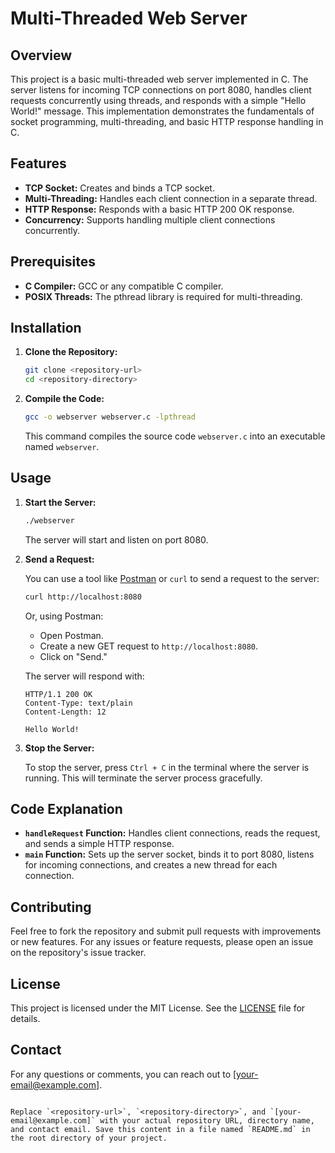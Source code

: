 # Multi-Threaded Web Server

## Overview

This project is a basic multi-threaded web server implemented in C. The server listens for incoming TCP connections on port 8080, handles client requests concurrently using threads, and responds with a simple "Hello World!" message. This implementation demonstrates the fundamentals of socket programming, multi-threading, and basic HTTP response handling in C.

## Features

- **TCP Socket:** Creates and binds a TCP socket.
- **Multi-Threading:** Handles each client connection in a separate thread.
- **HTTP Response:** Responds with a basic HTTP 200 OK response.
- **Concurrency:** Supports handling multiple client connections concurrently.

## Prerequisites

- **C Compiler:** GCC or any compatible C compiler.
- **POSIX Threads:** The pthread library is required for multi-threading.

## Installation

1. **Clone the Repository:**

   ```bash
   git clone <repository-url>
   cd <repository-directory>
   ```

2. **Compile the Code:**

   ```bash
   gcc -o webserver webserver.c -lpthread
   ```

   This command compiles the source code `webserver.c` into an executable named `webserver`.

## Usage

1. **Start the Server:**

   ```bash
   ./webserver
   ```

   The server will start and listen on port 8080.

2. **Send a Request:**

   You can use a tool like [Postman](https://www.postman.com/) or `curl` to send a request to the server:

   ```bash
   curl http://localhost:8080
   ```

   Or, using Postman:
   - Open Postman.
   - Create a new GET request to `http://localhost:8080`.
   - Click on "Send."

   The server will respond with:

   ```
   HTTP/1.1 200 OK
   Content-Type: text/plain
   Content-Length: 12

   Hello World!
   ```

3. **Stop the Server:**

   To stop the server, press `Ctrl + C` in the terminal where the server is running. This will terminate the server process gracefully.

## Code Explanation

- **`handleRequest` Function:** Handles client connections, reads the request, and sends a simple HTTP response.
- **`main` Function:** Sets up the server socket, binds it to port 8080, listens for incoming connections, and creates a new thread for each connection.

## Contributing

Feel free to fork the repository and submit pull requests with improvements or new features. For any issues or feature requests, please open an issue on the repository's issue tracker.

## License

This project is licensed under the MIT License. See the [LICENSE](LICENSE) file for details.

## Contact

For any questions or comments, you can reach out to [your-email@example.com].
```

Replace `<repository-url>`, `<repository-directory>`, and `[your-email@example.com]` with your actual repository URL, directory name, and contact email. Save this content in a file named `README.md` in the root directory of your project.